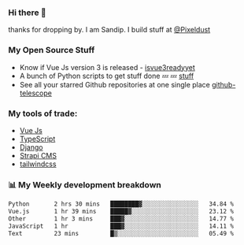 ### Hi there 👋

thanks for dropping by.
I am Sandip. I build stuff at [@Pixeldust](github.com/pixeldust-in/)

###  **My Open Source Stuff**

 - Know if Vue Js version 3 is released -  [isvue3readyyet](https://github.com/sandiprb/isvue3readyyet)
 - A bunch of Python scripts to get stuff done 💤 💤 [stuff](https://github.com/sandiprb/stuff)
 - See all your starred Github repositories at one single place [github-telescope](https://github.com/sandiprb/github-telescope)



###  **My tools of trade:**
 - [Vue Js](https://github.com/vuejs/vue/)
 - [TypeScript](https://github.com/microsoft/TypeScript)
 - [Django](github.com/django/django)
 - [Strapi CMS](github.com/strapi/strapi)
 - [tailwindcss](https://github.com/tailwindlabs/tailwindcss)


###  📊 **My Weekly development breakdown**
<!--START_SECTION:waka-->

```txt
Python       2 hrs 30 mins   ████████▓░░░░░░░░░░░░░░░░   34.84 %
Vue.js       1 hr 39 mins    █████▓░░░░░░░░░░░░░░░░░░░   23.12 %
Other        1 hr 3 mins     ███▓░░░░░░░░░░░░░░░░░░░░░   14.77 %
JavaScript   1 hr            ███▓░░░░░░░░░░░░░░░░░░░░░   14.11 %
Text         23 mins         █▒░░░░░░░░░░░░░░░░░░░░░░░   05.49 %
```

<!--END_SECTION:waka-->
